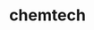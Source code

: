 ---
name: 'chemtech'
title: 'chemtech'
title_thai: 'ภาควิชาเคมีเทคนิค'
ig: 'https://www.instagram.com/chemtech.chula?utm_source=ig_web_button_share_sheet&igsh=ZDNlZDc0MzIxNw=='
fac: 'https://www.facebook.com/CTmember'
web: 'https://www.chemtech.sc.chula.ac.th'
head: '/cht4.png'
layout: '@/layouts/departLayout.astro'
images:
  - id: 1
    src: '/cht1.png'
    label: 'แล็บปฏิบัติการ '
    text: 'บรรยากาศการเรียนแล็บปฎิบัติการ เน้นระดมความคิด และฝึกปฎิบัติจริง'
  - id: 2
    src: '/cht2.png'
    label: 'มัชฉิมนิเทศ'
    text: 'กิจกรรมมัชฉิมนิเทศ เป็นการเชิญศิษย์เก่ามาเป็นวิทยากรอธิบาย<br/>
การเตรียมตัวก่อนเข้าฝึกงานของนิสิต ภาควิชาเคมีเทคนิค ชั้นปีที่ 3'
  - id: 3
    src: '/cht3.png'
    label: 'พิธีไหว้ครู'
    text: 'พิธีไหว้ครูที่จัดขึ้นทุกปี เพื่อกระชับความสัมพันธ์ระหว่างอาจารย์<br/>
และนิสิตในภาควิชา'
description: '
ภาควิชาเคมีเทคนิคเป็นภาควิชาแรกทางสาขาวิศวกรรมเคมีของประเทศไทย<br/>
และได้รับการรับรองมาตรฐานคุณภาพการศึกษาจากสภาวิศวกร <br/>
(ใบประกอบวิชาชีพ กว.) เพื่อสร้างวิศวกรเคมีหรือวิศวกรกระบวนการ<br/>
ให้กับภาคอุตสาหกรรม มุ่งเน้นงานวิจัยด้านพลังงานเชื้อเพลิง <br/>
พลังงานทดแทน ที่เป็นมิตรกับสิ่งแวดล้อม'
---